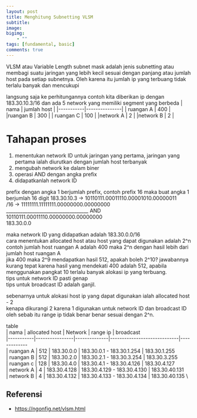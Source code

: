 ```yaml
---
layout: post
title: Menghitung Subnetting VLSM
subtitle: 
image:
bigimg: 
    - ""
tags: [fundamental, basic]
comments: true
---
```


VLSM atau Variable Length subnet mask adalah jenis subnetting atau membagi suatu jaringan yang lebih kecil sesuai dengan panjang atau jumlah host pada setiap subnetnya. Oleh karena itu jumlah ip yang terbuang tidak terlalu banyak dan mencukupi

langsung saja ke perhitungannya
contoh kita diberikan ip dengan 183.30.10.3/16 dan ada 5 network yang memiliki segment yang berbeda
| nama      | jumlah host   |
|-----------|---------------|
| ruangan A |  400          |
|ruangan B  | 300           |
| ruangan C | 100           |
|network A  | 2             |
|network B  | 2             |


# Tahapan proses
1. menentukan network ID untuk jaringan yang pertama, jaringan yang pertama ialah diurutkan dengan jumlah host terbanyak
2. mengubah network ke dalam biner
3. operasi AND dengan angka prefix
4. didapatkanlah network ID

prefix dengan angka 1 berjumlah prefix, contoh prefix 16 maka buat angka 1 berjumlah 16 digit
183.30.10.3 -> 10110111.00011110.00001010.00000011 \
/16         -> 11111111.11111111.00000000.00000000 \
               ___________________________________ AND \
               10110111.00011110.00000000.00000000 \
               183.30.0.0

maka network ID yang didapatkan adalah 183.30.0.0/16 \
cara menentukan allocated host atau host yang dapat digunakan adalah 2^n \
contoh jumlah host ruangan A adalah 400 maka 2^n dengan hasil lebih dari jumlah host ruangan A \
jika 400 maka 2^9 mendapatkan hasil 512, apakah boleh 2^10? jawabannya kurang tepat karena hasil yang mendekati 400 adalah 512, apabila menggunakan pangkat 10 terlalu banyak alokasi ip yang terbuang. \
tips untuk network ID pasti genap \
tips untuk broadcast ID adalah ganjil.

sebenarnya untuk alokasi host ip yang dapat digunakan ialah allocated host - 2 \
kenapa dikurangi 2 karena 1 digunakan untuk network ID dan broadcast ID \
oleh sebab itu range ip tidak benar benar sesuai dengan 2^n.


table \
| nama      | allocated host |   Network    |   range ip                  |   broadcast \
|-----------|----------------|--------------|-----------------------------|------------- \
| ruangan A |  512           |   183.30.0.0 | 183.30.0.1 - 183.30.1.254   |   183.30.1.255 \
| ruangan B |  512           |  183.30.2.0  | 183.30.2.1 - 183.30.3.254   | 183.30.3.255 \
| ruangan c | 128            | 183.30.4.0   | 183.30.4.1 - 183.30.4.126   | 183.30.4.127 \
| network A | 4              | 183.30.4.128 | 183.30.4.129 - 183.30.4.130 | 183.30.40.131 \
| network B | 4              | 183.30.4.132 | 183.30.4.133 - 183.30.4.134 | 183.30.40.135 \



## Referensi
- <https://ngonfig.net/vlsm.html>
